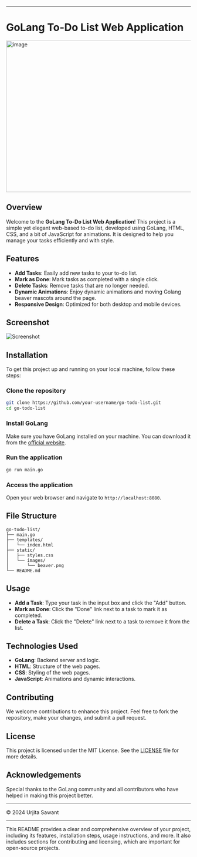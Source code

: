 
---

# GoLang To-Do List Web Application
<img width="1181" height="413" alt="image" src="https://github.com/user-attachments/assets/0641325f-bd12-4539-be0e-c03096fa32c1" />

## Overview

Welcome to the **GoLang To-Do List Web Application**! This project is a simple yet elegant web-based to-do list, developed using GoLang, HTML, CSS, and a bit of JavaScript for animations. It is designed to help you manage your tasks efficiently and with style.

## Features

- **Add Tasks**: Easily add new tasks to your to-do list.
- **Mark as Done**: Mark tasks as completed with a single click.
- **Delete Tasks**: Remove tasks that are no longer needed.
- **Dynamic Animations**: Enjoy dynamic animations and moving Golang beaver mascots around the page.
- **Responsive Design**: Optimized for both desktop and mobile devices.

## Screenshot

![Screenshot](path-to-your-screenshot.png)

## Installation

To get this project up and running on your local machine, follow these steps:

### Clone the repository
```sh
git clone https://github.com/your-username/go-todo-list.git
cd go-todo-list
```

### Install GoLang
Make sure you have GoLang installed on your machine. You can download it from the [official website](https://golang.org/dl/).

### Run the application
```sh
go run main.go
```

### Access the application
Open your web browser and navigate to `http://localhost:8080`.

## File Structure

```plaintext
go-todo-list/
├── main.go
├── templates/
│   └── index.html
├── static/
│   ├── styles.css
│   └── images/
│       └── beaver.png
└── README.md
```

## Usage

- **Add a Task**: Type your task in the input box and click the "Add" button.
- **Mark as Done**: Click the "Done" link next to a task to mark it as completed.
- **Delete a Task**: Click the "Delete" link next to a task to remove it from the list.

## Technologies Used

- **GoLang**: Backend server and logic.
- **HTML**: Structure of the web pages.
- **CSS**: Styling of the web pages.
- **JavaScript**: Animations and dynamic interactions.

## Contributing

We welcome contributions to enhance this project. Feel free to fork the repository, make your changes, and submit a pull request.

## License

This project is licensed under the MIT License. See the [LICENSE](LICENSE) file for more details.

## Acknowledgements

Special thanks to the GoLang community and all contributors who have helped in making this project better.

---

© 2024 Urjita Sawant

---

This README provides a clear and comprehensive overview of your project, including its features, installation steps, usage instructions, and more. It also includes sections for contributing and licensing, which are important for open-source projects.
